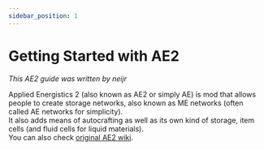 ```yaml
---
sidebar_position: 1
---
```



# Getting Started with AE2

_This AE2 guide was written by neijr_

Applied Energistics 2 (also known as AE2 or simply AE) is mod that allows people to create storage networks, also known as ME networks (often called AE networks for simplicity).  
It also adds means of autocrafting as well as its own kind of storage, item cells (and fluid cells for liquid materials).  
You can also check [original AE2 wiki](https://guide.appliedenergistics.org/1.18/getting-started).
